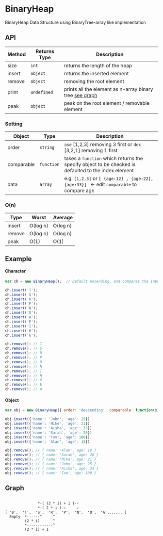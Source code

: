 # BinaryHeap
BinaryHeap Data Structure using BinaryTree-array like implementation

## API 
| Method| Returns Type| Description|
|-------|------------|-------------|
|size   | `int`      | returns the length of the heap| 
|insert | `object`   | returns the inserted element| 
|remove | `object`   | removing the root element  |
|print  | `undefined`| prints all the element as n-array binary tree [see graph](#graph)|
|peak   | `object`   | peak on the root element / removable element |

### Setting 
| Object     | Type      | Description| 
|------------|-----------|------------|
| order      | `string`  | `ase` [1,2,3] removing 3 first or `dec` [3,2,1] removing 1 first| 
| comparable | `function`| takes a `function` which returns the specify object to be checked is defaulted to the index element|
| data       | `array`   | e.g. `[1,2,3]` or `[ {age:12} , {age:22}, {age:33}] ` ← edit `comparable` to compare age |

### O(n)

| Type   | Worst     | Average|
|--------|-----------|--------|
| insert | O(log n)| O(log n)|
| remove | O(log n)| O(log n)| 
| peak   | O(1)    | O(1)|


## Example
#### Character
``` JavaScript
var ch = new BinaryHeap();  // Default Ascending, and compares the input

ch.insert('T');
ch.insert('S');
ch.insert('R');
ch.insert('P');
ch.insert('N');
ch.insert('O');
ch.insert('A');
ch.insert('E');
ch.insert('I');
ch.insert('H');
ch.insert('G');

ch.remove(); // T
ch.remove(); // S
ch.remove(); // R
ch.remove(); // P
ch.remove(); // O
ch.remove(); // N
ch.remove(); // I
ch.remove(); // H
ch.remove(); // G
ch.remove(); // E
ch.remove(); // A
```

#### Object
```JavaScript
var obj = new BinaryHeap({ order: 'descending', comparable: function(x){return x.age;} });

obj.insert({'name': 'John', 'age': 25})
obj.insert({'name': 'Mike', 'age': 21})
obj.insert({'name': 'Aisha', 'age': 33})
obj.insert({'name': 'Sarah', 'age': 20})
obj.insert({'name': 'Tom', 'age': 100})
obj.insert({'name': 'Alan', 'age': 18})

obj.remove(); // { name: 'Alan', age: 18 }
obj.remove(); // { name: 'Sarah', age: 20 }
obj.remove(); // { name: 'Mike', age: 21 }
obj.remove(); // { name: 'John', age: 25 }
obj.remove(); // { name: 'Aisha', age: 33 }
obj.remove(); // { name: 'Tom', age: 100 }
```


## Graph 

``` 

               *-( (2 * i) + 1 )-˅
               *-( 2 * i )-˅     ˅
[ 'ø',  'T',  'S',  'R',  'P',  'N',  'O',  'A',...... ]
  Empty  *------^     ^ 
         (2 * i)      ^ 
         *------------^
         (2 * i) + 1

```